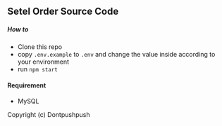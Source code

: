 ## Setel Order Source Code

##### How to
- Clone this repo
- copy `.env.example` to `.env` and change the value inside according to your environment
- run `npm start`

#### Requirement
- MySQL

Copyright (c) Dontpushpush
